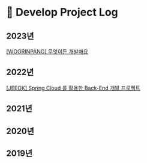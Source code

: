 # :office: Develop Project Log

## 2023년
[[WOORINPANG] 무엇이든 개발해요](https://github.com/woorinpang)

## 2022년
[[JEEOK] Spring Cloud 를 활용한 Back-End 개발 프로젝트](https://github.com/heechul90/project-jeeok)

## 2021년

## 2020년

## 2019년
